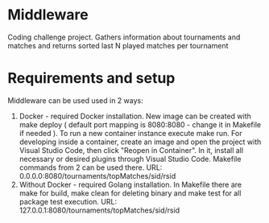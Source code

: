 # Middleware

Coding challenge project. Gathers information about tournaments and matches and returns sorted last N played matches per tournament

# Requirements and setup

Middleware can be used used in 2 ways:
1. Docker - required Docker installation. New image can be created with make deploy ( default port mapping is 8080:8080 - change it in Makefile if needed ). To run a new container instance execute make run. For developing inside a container, create an image and open the project with Visual Studio Code, then click "Reopen in Container". In it, install all necessary or desired plugins through Visual Studio Code. Makefile commands from 2 can be used there. URL: 0.0.0.0:8080/tournaments/topMatches/sid/rsid
2. Without Docker - required Golang installation. In Makefile there are make for build, make clean for deleting binary and make test for all package test execution. URL: 127.0.0.1:8080/tournaments/topMatches/sid/rsid
